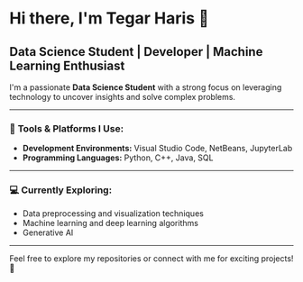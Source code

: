 # Hi there, I'm Tegar Haris 👋

## Data Science Student | Developer | Machine Learning Enthusiast

I'm a passionate **Data Science Student** with a strong focus on leveraging technology to uncover insights and solve complex problems.

---
### 🔧 **Tools & Platforms I Use:**

- **Development Environments:** Visual Studio Code, NetBeans, JupyterLab
- **Programming Languages:** Python, C++, Java, SQL
---

### 💻 **Currently Exploring:**
- Data preprocessing and visualization techniques
- Machine learning and deep learning algorithms
- Generative AI
---

Feel free to explore my repositories or connect with me for exciting projects! 🚀
